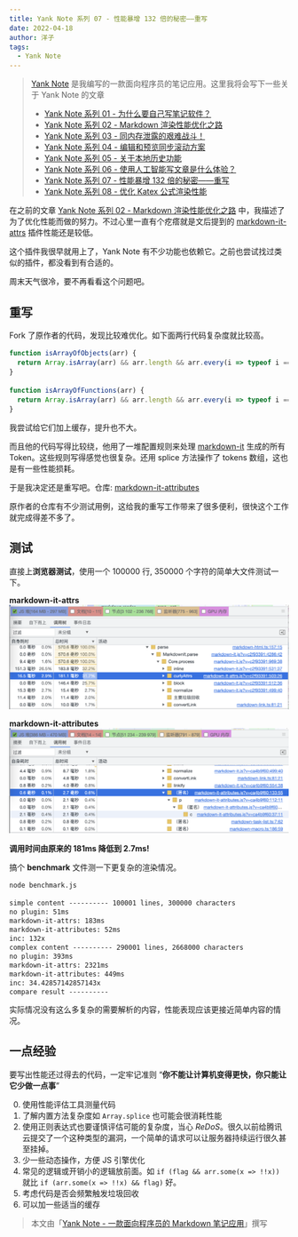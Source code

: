 ```yaml
---
title: Yank Note 系列 07 - 性能暴增 132 倍的秘密——重写
date: 2022-04-18
author: 洋子
tags:
  - Yank Note
---
```


> [Yank Note](https://github.com/purocean/yn) 是我编写的一款面向程序员的笔记应用。这里我将会写下一些关于 Yank Note 的文章
> - [Yank Note 系列 01 - 为什么要自己写笔记软件？](/yank-note-01)
> - [Yank Note 系列 02 - Markdown 渲染性能优化之路](/yank-note-02)
> - [Yank Note 系列 03 - 同内存泄露的艰难战斗！](/yank-note-03)
> - [Yank Note 系列 04 - 编辑和预览同步滚动方案](/yank-note-04)
> - [Yank Note 系列 05 - 关于本地历史功能](/yank-note-05)
> - [Yank Note 系列 06 - 使用人工智能写文章是什么体验？](/yank-note-06)
> - [Yank Note 系列 07 - 性能暴增 132 倍的秘密——重写](/yank-note-07)
> - [Yank Note 系列 08 - 优化 Katex 公式渲染性能](/yank-note-09)

在之前的文章 [Yank Note 系列 02 - Markdown 渲染性能优化之路](/yank-note-07) 中，我描述了为了优化性能而做的努力。不过心里一直有个疙瘩就是文后提到的 [markdown-it-attrs](https://github.com/arve0/markdown-it-attrs) 插件性能还是较低。

这个插件我很早就用上了，Yank Note 有不少功能也依赖它。之前也尝试找过类似的插件，都没看到有合适的。

周末天气很冷，要不再看看这个问题吧。

## 重写

Fork 了原作者的代码，发现比较难优化。如下面两行代码复杂度就比较高。

```js
function isArrayOfObjects(arr) {
  return Array.isArray(arr) && arr.length && arr.every(i => typeof i === 'object');
}

function isArrayOfFunctions(arr) {
  return Array.isArray(arr) && arr.length && arr.every(i => typeof i === 'function');
}
```

我尝试给它们加上缓存，提升也不大。

而且他的代码写得比较绕，他用了一堆配置规则来处理 [markdown-it](https://github.com/markdown-it/markdown-it) 生成的所有 Token。这些规则写得感觉也很复杂。还用 splice 方法操作了 tokens 数组，这也是有一些性能损耗。

于是我决定还是重写吧。仓库: [markdown-it-attributes](https://github.com/purocean/markdown-it-attributes)

原作者的仓库有不少测试用例，这给我的重写工作带来了很多便利，很快这个工作就完成得差不多了。

## 测试

直接上**浏览器测试**，使用一个 100000 行, 350000 个字符的简单大文件测试一下。

**markdown-it-attrs**
![](./FILES/2022-04-18-yank-note-07.md/185c736c.png)

**markdown-it-attributes**
![](./FILES/2022-04-18-yank-note-07.md/ad0a7b57.png)

**调用时间由原来的 181ms 降低到 2.7ms!**

搞个 **benchmark** 文件测一下更复杂的渲染情况。

```
node benchmark.js

simple content ---------- 100001 lines, 300000 characters
no plugin: 51ms
markdown-it-attrs: 183ms
markdown-it-attributes: 52ms
inc: 132x
complex content ---------- 290001 lines, 2668000 characters
no plugin: 393ms
markdown-it-attrs: 2321ms
markdown-it-attributes: 449ms
inc: 34.42857142857143x
compare result ----------
```

实际情况没有这么多复杂的需要解析的内容，性能表现应该更接近简单内容的情况。

## 一点经验

要写出性能还过得去的代码，一定牢记准则 “**你不能让计算机变得更快，你只能让它少做一点事**”

0. 使用性能评估工具测量代码
1. 了解内置方法复杂度如 `Array.splice` 也可能会很消耗性能
2. 使用正则表达式也要谨慎评估可能的复杂度，当心 *ReDoS*。很久以前给腾讯云提交了一个这种类型的漏洞，一个简单的请求可以让服务器持续运行很久甚至挂掉。
3. 少一些动态操作，方便 JS 引擎优化
4. 常见的逻辑或开销小的逻辑放前面。如 `if (flag && arr.some(x => !!x))` 就比 `if (arr.some(x => !!x) && flag)` 好。
5. 考虑代码是否会频繁触发垃圾回收
6. 可以加一些适当的缓存

> 本文由「[Yank Note - 一款面向程序员的 Markdown 笔记应用](https://github.com/purocean/yn)」撰写

